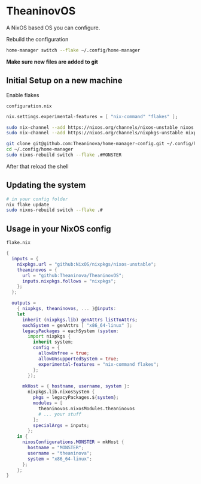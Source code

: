 # TheaninovOS

A NixOS based OS you can configure.

Rebuild the configuration

```sh
home-manager switch --flake ~/.config/home-manager
```

**Make sure new files are added to git**

## Initial Setup on a new machine

Enable flakes

`configuration.nix`

```nix
nix.settings.experimental-features = [ "nix-command" "flakes" ];
```

```sh
sudo nix-channel --add https://nixos.org/channels/nixos-unstable nixos
sudo nix-channel --add https://nixos.org/channels/nixpkgs-unstable nixpkgs

git clone git@github.com:Theaninova/home-manager-config.git ~/.config/home-manager
cd ~/.config/home-manager
sudo nixos-rebuild switch --flake .#MONSTER
```

After that reload the shell

## Updating the system

```sh
# in your config folder
nix flake update
sudo nixos-rebuild switch --flake .#
```

## Usage in your NixOS config

`flake.nix`

```nix
{
  inputs = {
    nixpkgs.url = "github:NixOS/nixpkgs/nixos-unstable";
    theaninovos = {
      url = "github:Theaninova/TheaninovOS";
      inputs.nixpkgs.follows = "nixpkgs";
    };
  };

  outputs =
    { nixpkgs, theaninovos, ... }@inputs:
    let
      inherit (nixpkgs.lib) genAttrs listToAttrs;
      eachSystem = genAttrs [ "x86_64-linux" ];
      legacyPackages = eachSystem (system:
        import nixpkgs {
          inherit system;
          config = {
            allowUnfree = true;
            allowUnsupportedSystem = true;
            experimental-features = "nix-command flakes";
          };
        });

      mkHost = { hostname, username, system }:
        nixpkgs.lib.nixosSystem {
          pkgs = legacyPackages.${system};
          modules = [
            theaninovos.nixosModules.theaninovos
            # ... your stuff
          ];
          specialArgs = inputs;
        };
    in {
      nixosConfigurations.MONSTER = mkHost {
        hostname = "MONSTER";
        username = "theaninova";
        system = "x86_64-linux";
      };
    };
}
```
